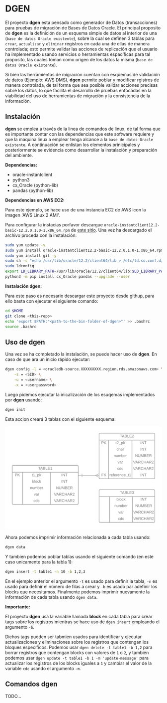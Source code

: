 # DGEN

El proyecto **dgen** esta pensado como generador de Datos (transacciones) para pruebas de migración de Bases de Datos Oracle. El principal proposito de **dgen** es la definición de un esquema simple de datos al interior de una  (```base de datos Oracle existente```), sobre la cual se definen 3 tablas para ```crear```, ```actualizar``` y ```eliminar``` registros en cada una de ellas de manera controlada; esto permite validar las acciones de replicación que el usuario ha implementado usando servicios o herramientas espacíficas para tal proposito, las cuales toman como origen de los datos la misma (```base de datos Oracle existente```).

Si bien las herramientas de migración cuentan con esquemas de validación de datos (Ejemplo: AWS DMS), **dgen** permite poblar y modificar rgistros de manera controlada, de tal forma que sea posible validar acciones precisas sobre los datos, lo que facilita el desarrollo de pruebas enfocadas en la viabilidad del uso de herramientas de migración y la consistencia de la información.

## Instalación

**dgen** se emplea a través de la linea de comandos de linux, de tal forma que es importante contar con las dependencias que este software requiere y que la maquina linux a emplear tenga alcance a la ```base de datos Oracle existente```. A continuación se enlistan los elementos prinicipales y posteriormente se evidencia como desarrollar la instalación y preparación del ambiente.

**Dependencias:**

* oracle-instantclient
* python3
* cx_Oracle (python-lib)
* pandas (python-lib)

**Dependencias en AWS EC2:**

Para este ejemplo, se hace uso de una instancia EC2 de AWS icon la imagen 'AWS Linux 2 AMI'.

Para configurar la instacias porfavor descargue ```oracle-instantclient12.2-basic-12.2.0.1.0-1.x86_64.rpm``` de [este sitio](https://www.oracle.com/database/technologies/instant-client/linux-x86-64-downloads.html). Una vez ha descargado el archivo proceda con la instalación:

```bash
sudo yum update -y
sudo yum install oracle-instantclient12.2-basic-12.2.0.1.0-1.x86_64.rpm
sudo yum install git -y
sudo sh -c "echo /usr/lib/oracle/12.2/client64/lib > /etc/ld.so.conf.d/oracle-instantclient.conf"
sudo ldconfig
export LD_LIBRARY_PATH=/usr/lib/oracle/12.2/client64/lib:$LD_LIBRARY_PATH
python3 -m pip install cx_Oracle pandas --upgrade --user
```

**Instalación dgen:**

Para este paso es necesario descargar este proyecto desde githup, para ello basta con ejecutar el siguiente comando:

```bash
cd $HOME
git clone <this-repo>
echo 'export $PATH:"<path-to-the-bin-folder-of-dgen>"' >> .bashrc
source .bashrc
```

## Uso de dgen

Una vez se ha completado la instalación, se puede hacer uso de **dgen**. En caso de que ara un inicio rápido ejecutar:

```bash
dgen config -l = <oracledb-source.XXXXXXXXX.region.rds.amazonaws.com> \
    -s = <SID> \
    -u = <username> \
    -x = <userpassword> 
```

Luego pidemos ejecutar la inicalización de los esuqemas implementados por **dgen** usando:

```bash
dgen init
```

Esta accion creará 3 tablas con el siguiente esquema:

![dms-architecture](imgs/dgen-schema.png)

Ahora podemos imprimir información relacionada a cada tabla usando:

```bash
dgen data
```

Y tambien podemos poblar tablas usando el siguiente comando (en este caso unicamente para la tabla 1):

```bash
dgen insert -t table1 -n 10 -b 1,2,3 
```

En el ejemplo anterior el argumento ```-t``` es usado para definir la tabla, ```-n``` es usado para definir el número de filas a crear y ```-b``` es usado par adefinir los blocks que necesitamos. Finalmente podemos imprimir nuevamente la información de cada tabla usando ```dgen data```.

**Importante:**

El proyecto **dgen** usa la variable llamada **block** en cada tabla para crear tags sobre los registros mientras se hace uso de  ```dgen insert``` empleando el argumento ```-b```.

Dichos tags pueden ser tabmien usados para identificar y ejecutar actualizaciones y eliminaciones sobre los registros que contengan los bloques específicos. Podemos usar ```dgen delete -t table1 -b 1,2``` para borrar registros que contengan blocks con valores de ```1``` o ```2```, y también podemos usar ```dgen update -t table1 -b 1 -m 'update-message'``` para actualizar los registros de los blocks iguales a ```1``` y cambiar el valor de la variable ```cdc``` usando el argumento ```-m```.

## Comandos dgen

TODO...

